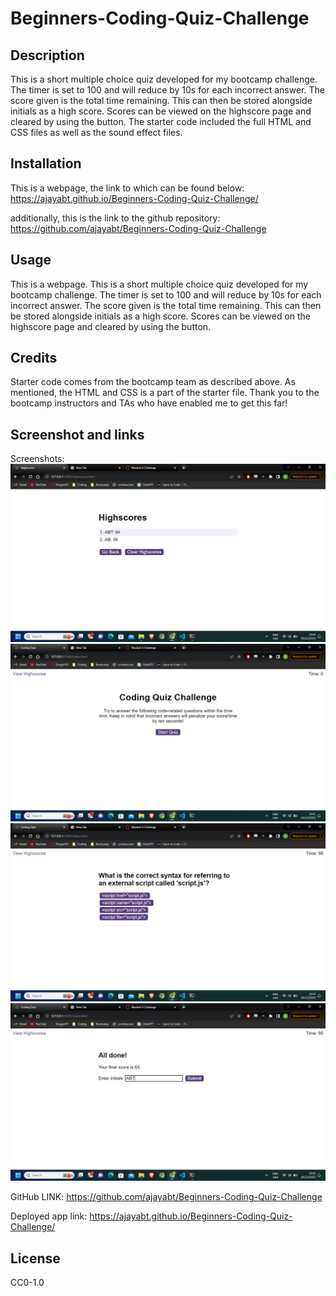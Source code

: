 # Beginners-Coding-Quiz-Challenge


## Description

This is a short multiple choice quiz developed for my bootcamp challenge. The timer is set to 100 and will reduce by 10s for each incorrect answer. The score given is the total time remaining. This can then be stored alongside initials as a high score. Scores can be viewed on the highscore page and cleared by using the button. The starter code included the full HTML and CSS files as well as the sound effect files. 




## Installation

This is a webpage, the link to which can be found below: https://ajayabt.github.io/Beginners-Coding-Quiz-Challenge/ 



additionally, this is the link to the github repository: https://github.com/ajayabt/Beginners-Coding-Quiz-Challenge 



## Usage

 
This is a webpage. This is a short multiple choice quiz developed for my bootcamp challenge. The timer is set to 100 and will reduce by 10s for each incorrect answer. The score given is the total time remaining. This can then be stored alongside initials as a high score. Scores can be viewed on the highscore page and cleared by using the button.




## Credits
Starter code comes from the bootcamp team as described above. As mentioned, the HTML and CSS is a part of the starter file. Thank you to the bootcamp instructors and TAs who have enabled me to get this far!

## Screenshot and links

Screenshots:![Alt text](assets/images/ScreenshotHighScores.png) 
            ![Alt text](assets/images/ScreenshotLandingPage.png) 
            ![Alt text](assets/images/ScreenshotQuestionExample.png) 
            ![Alt text](assets/images/ScreenshotScoreAndIntitals.png)

GitHub LINK: https://github.com/ajayabt/Beginners-Coding-Quiz-Challenge

Deployed app link: https://ajayabt.github.io/Beginners-Coding-Quiz-Challenge/ 


## License
CC0-1.0

